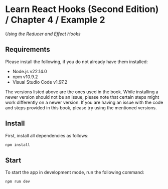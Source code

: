 # Learn React Hooks (Second Edition) / Chapter 4 / Example 2

_Using the Reducer and Effect Hooks_

## Requirements

Please install the following, if you do not already have them installed:

- Node.js v22.14.0
- npm v10.9.2
- Visual Studio Code v1.97.2

The versions listed above are the ones used in the book. While installing a newer version should not be an issue, please note that certain steps might work differently on a newer version. If you are having an issue with the code and steps provided in this book, please try using the mentioned versions.

## Install

First, install all dependencies as follows:

```bash
npm install
```

## Start

To start the app in development mode, run the following command:

```bash
npm run dev
```
